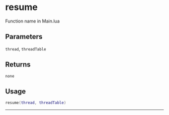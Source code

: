 # resume
Function name in Main.lua
## Parameters
`thread`, `threadTable`
## Returns
`none`
## Usage
```lua
resume(thread, threadTable)
```
---
